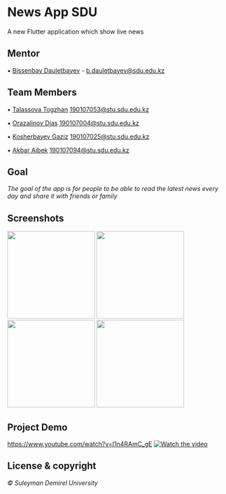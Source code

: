 # News App SDU

A new Flutter application which show live news
 
## Mentor
▪ [Bissenbay Dauletbayev](https://github.com/bissenbay) - b.dauletbayev@sdu.edu.kz

## Team Members
▪ [Talassova Togzhan](https://github.com/Tokashti) 190107053@stu.sdu.edu.kz

▪ [Orazalinov Dias](https://github.com/Diasorazalinov) 190107004@stu.sdu.edu.kz

▪ [Kosherbayev Gaziz](https://github.com/Kgaziz) 190107025@stu.sdu.edu.kz

▪ [Akbar Aibek](https://github.com/AibekAkbar) 190107094@stu.sdu.edu.kz


## Goal
*The goal of the app is for people to be able to read the latest news every day and share it with friends or family*


## Screenshots
<img src="https://user-images.githubusercontent.com/93644419/146964692-3396ebc1-f78f-4ef3-a15a-78fc94ab42b0.jpg" width="200" />  <img src="https://user-images.githubusercontent.com/93644419/146964856-3b2e805b-5af2-4d15-ae9e-98078fd1340b.jpg" width="200" />
<img src="https://user-images.githubusercontent.com/93644419/146963911-3d00f36e-8e33-4d72-82c4-ef8d07e2ca9a.jpg" width="200" />  <img src="https://user-images.githubusercontent.com/93644419/146965034-9933ff81-5623-4c71-b6b6-8213af8cb7fd.jpg" width="200" />

## Project Demo
https://www.youtube.com/watch?v=I1n4RAmC_gE
[![Watch the video](https://i.imgur.com/vKb2F1B.png)](https://www.youtube.com/watch?v=I1n4RAmC_gE)
## License & copyright
*© Suleyman Demirel University*



